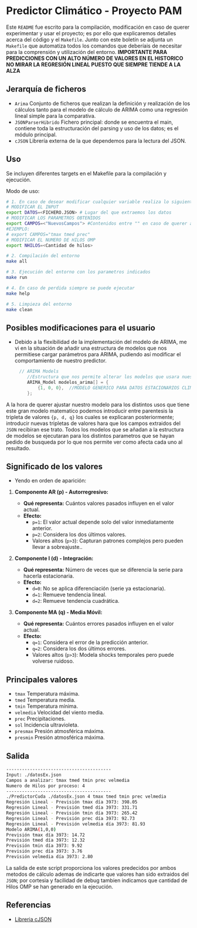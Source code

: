 # Predictor Climático - Proyecto PAM

Este `README` fue escrito para la compilación, modificación en caso de querer experimentar y usar el proyecto; es por ello que explicaremos detalles acerca del código y el `Makefile`.
Junto con este boletín se adjunta un `Makefile` que automatiza todos los comandos que deberíais de necesitar para la comprensión y utilización del entorno.
**IMPORTANTE PARA PREDICCIONES CON UN ALTO NÚMERO DE VALORES EN EL HISTORICO NO MIRAR LA REGRESIÓN LINEAL PUESTO QUE SIEMPRE TIENDE A LA ALZA**

## Jerarquía de ficheros

- `Arima` Conjunto de ficheros que realizan la definición y realización de los cálculos tanto para el modelo de cálculo de ARIMA como una regresión lineal simple para la comparativa.
- `JSONParserHibrido` Fichero principal: donde se encuentra el main, contiene toda la estructuración del parsing y uso de los datos; es el módulo principal.
- `cJSON` Librería externa de la que dependemos para la lectura del JSON.

## Uso

Se incluyen diferentes targets en el Makefile para la compilación y ejecución.

Modo de uso:

```bash
# 1. En caso de desear modificar cualquier variable realiza lo siguiente:
# MODIFICAR EL INPUT
export DATOS=<FICHERO.JSON> # Lugar del que extraemos los datos
# MODIFICAR LOS PARAMETROS OBTENIDOS
export CAMPOS=<"NuevosCampos"> #Contenidos entre "" en caso de querer añadir mas de uno
#EJEMPLO:
# export CAMPOS="tmax tmed prec"
# MODIFICAR EL NUMERO DE HILOS OMP
export NHILOS=<Cantidad de hilos>

# 2. Compilación del entorno
make all

# 3. Ejecución del entorno con los parametros indicados
make run

# 4. En caso de perdida siempre se puede ejecutar 
make help

# 5. Limpieza del entorno 
make clean
```

## Posibles modificaciones para el usuario

- Debido a la flexibilidad de la implementación del modelo de ARIMA, me vi en la situación de añadir una estructura de modelos que nos permitiese cargar parámetros para ARIMA, pudiendo así modificar el comportamiento de nuestro predictor.

```C
     // ARIMA Models
        //Estructura que nos permite alterar los modelos que usara nuestro sistema de prediccion añadiendo diversos modelos 
        ARIMA_Model modelos_arima[] = {
            {1, 0, 0},  //MODELO GENERICO PARA DATOS ESTACIONARIOS CLIMATICOS 
        };
```

A la hora de querer ajustar nuestro modelo para los distintos usos que tiene este gran modelo matematico podemos introducir entre parentesis la tripleta de valores `{p, d, q}` los cuales se explicaran posteriormente; introducir nuevas tripletas de valores hara que los campos extraidos del `JSON` recibiran ese trato.
Todos los modelos que se añadan a la estructura de modelos se ejecutaran para los distintos parametros que se hayan pedido de busqueda por lo que nos permite ver como afecta cada uno al resultado.

## Significado de los valores

- Yendo en orden de aparición:
  
1. **Componente AR (p) - Autorregresivo:**

   - **Qué representa:** Cuántos valores pasados influyen en el valor actual.  
   - **Efecto:**  
     - `p=1`: El valor actual depende solo del valor inmediatamente anterior.  
     - `p=2`: Considera los dos últimos valores.  
     - Valores altos (`p>3`): Capturan patrones complejos pero pueden llevar a sobreajuste..

2. **Componente I (d) - Integración:**

   - **Qué representa:** Número de veces que se diferencia la serie para hacerla estacionaria.  
   - **Efecto:**  
     - `d=0`: No se aplica diferenciación (serie ya estacionaria).  
     - `d=1`: Remueve tendencia lineal.  
     - `d=2`: Remueve tendencia cuadrática.

3. **Componente MA (q) - Media Móvil:**

   - **Qué representa:** Cuántos errores pasados influyen en el valor actual.  
   - **Efecto:**  
     - `q=1`: Considera el error de la predicción anterior.  
     - `q=2`: Considera los dos últimos errores.  
     - Valores altos (`p>3`): Modela shocks temporales pero puede volverse ruidoso.

## Principales valores

- `tmax` Temperatura máxima.
- `tmed` Temperatura media.
- `tmin` Temperatura mínima.
- `velmedia` Velocidad del viento media.
- `prec` Precipitaciones.
- `sol` Incidencia ultravioleta.
- `presmax` Presión atmosférica máxima.
- `presmin` Presión atmosférica máxima.
  
## Salida

```bash
----------------------------------------
Input: ./datosEx.json
Campos a analizar: tmax tmed tmin prec velmedia
Numero de Hilos por proceso: 4
----------------------------------------
./PredictorCuda ./datosEx.json 4 tmax tmed tmin prec velmedia
Regresión Lineal - Previsión tmax día 3973: 398.05
Regresión Lineal - Previsión tmed día 3973: 331.71
Regresión Lineal - Previsión tmin día 3973: 265.42
Regresión Lineal - Previsión prec día 3973: 92.73
Regresión Lineal - Previsión velmedia día 3973: 81.93
Modelo ARIMA(1,0,0)
Previsión tmax día 3973: 14.72
Previsión tmed día 3973: 12.32
Previsión tmin día 3973: 9.92
Previsión prec día 3973: 3.76
Previsión velmedia día 3973: 2.80
```

La salida de este script proporciona los valores predecidos por ambos metodos de cálculo ademas de indicarte que valores han sido extraidos del `JSON`; por cortesia y facilidad de debug tambien indicamos que cantidad de Hilos OMP se han generado en la ejecución.

## Referencias

- [Libreria cJSON](https://github.com/DaveGamble/cJSON/tree/master)
